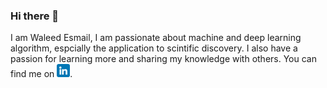 ### Hi there 👋  
I am Waleed Esmail, I am passionate about machine and deep learning algorithm, espcially the application to scintific discovery.
I  also have a passion for learning more and sharing my knowledge with others. You can find me on <a href="https://www.linkedin.com/in/waleed-esmail-0b027b4b/"><img align="none" src="https://github.com/wesmail/wesmail/blob/main/images/linkedin.png" alt="icon | LinkedIn" width="21px"/></a>.  

<!--
**wesmail/wesmail** is a ✨ _special_ ✨ repository because its `README.md` (this file) appears on your GitHub profile.

Here are some ideas to get you started:

- 🔭 I’m currently working on ...
- 🌱 I’m currently learning ...
- 👯 I’m looking to collaborate on ...
- 🤔 I’m looking for help with ...
- 💬 Ask me about ...
- 📫 How to reach me: ...
- 😄 Pronouns: ...
- ⚡ Fun fact: ...
-->
